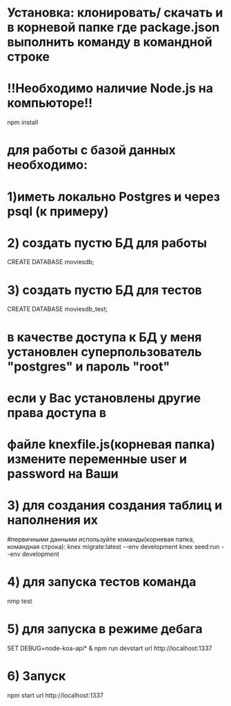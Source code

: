 # Установка: клонировать/ скачать и в корневой папке где package.json выполнить команду в командной строке
# !!Необходимо наличие Node.js на компьюторе!!
 npm install
# для работы с базой данных необходимо:
# 1)иметь локально Postgres и через psql (к примеру)
# 2) создать пустю БД для работы 
CREATE DATABASE moviesdb;
# 3) создать пустю БД для тестов
CREATE DATABASE moviesdb_test;
# в качестве доступа к БД у меня установлен суперпользователь  "postgres" и пароль "root"
# если у Вас установлены другие права доступа в
# файле knexfile.js(корневая папка) измените переменные user и password на Ваши
# 3) для создания создания таблиц и наполнения их 
#первичными данными используйте команды(корневая папка, командная строка):
 knex migrate:latest --env development
 knex seed:run --env development
# 4) для запуска тестов команда
nmp test
# 5) для запуска в режиме дебага  
SET DEBUG=node-koa-api* & npm run devstart
url http://localhost:1337
# 6) Запуск  
npm start
url http://localhost:1337
